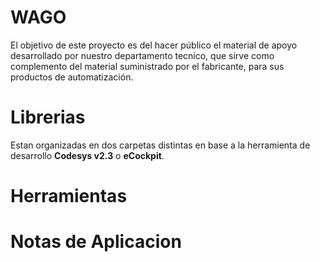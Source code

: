 # WAGO

El objetivo de este proyecto es del hacer público el material de apoyo desarrollado por nuestro departamento tecnico, que sirve como complemento del material suministrado por el fabricante, para sus productos de automatización.  

# Librerias
Estan organizadas en dos carpetas distintas en base a la herramienta de desarrollo **Codesys v2.3** o **eCockpit**.

# Herramientas

# Notas de Aplicacion
